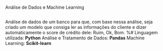 <head1>Análise de Dados e Machine Learning</head1>
##
Análise de dados de um banco para que, com base nessa análise, seja criado um modelo que consiga ler as informações do cliente e dizer automaticamente o score de crédito dele: Ruim, Ok, Bom.
%#
<head3>Linguagem utilizada:</head3> **Python**
<head3>Análise e Tratamento de Dados:</head3> **Pandas**
<head3>Machine Learning:</head3> **Scikit-learn**
##